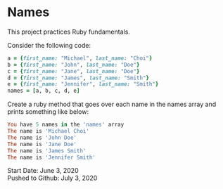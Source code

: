 # Names

This project practices Ruby fundamentals.

Consider the following code:

```ruby
a = {first_name: "Michael", last_name: "Choi"}
b = {first_name: "John", last_name: "Doe"}
c = {first_name: "Jane", last_name: "Doe"}
d = {first_name: "James", last_name: "Smith"}
e = {first_name: "Jennifer", last_name: "Smith"}
names = [a, b, c, d, e]
```

Create a ruby method that goes over each name in the names array and prints something like below:

```ruby
You have 5 names in the 'names' array
The name is 'Michael Choi'
The name is 'John Doe'
The name is 'Jane Doe'
The name is 'James Smith'
The name is 'Jennifer Smith'
```

Start Date: June 3, 2020\
Pushed to Github: July 3, 2020